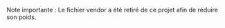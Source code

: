 <span style="color=red;">Note importante :</span>
Le fichier vendor a été retiré de ce projet afin de réduire son poids.
